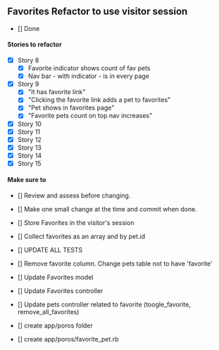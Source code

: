 ## Favorites Refactor to use visitor session
- [] Done

#### Stories to refactor
- [x] Story 8
  - [x] Favorite indicator shows count of fav pets
  - [x] Nav bar - with indicator - is in every page
- [x] Story 9
  - [x] "It has favorite link"
  - [x] "Clicking the favorite link adds a pet to favorites"
  - [x] "Pet shows in favorites page"
  - [x] "Favorite pets count on top nav increases"
- [x] Story 10
- [x] Story 11
- [x] Story 12
- [x] Story 13
- [x] Story 14
- [x] Story 15

#### Make sure to
- [] Review and assess before changing.
- [] Make one small change at the time and commit when done.
- [] Store Favorites in the visitor's session
- [] Collect favorites as an array and by pet.id
- [] UPDATE ALL TESTS
- [] Remove favorite column. Change pets table not to have 'favorite'

- [] Update Favorites model
- [] Update Favorites controller
- [] Update pets controller related to favorite (toogle_favorite, remove_all_favorites)
- [] create app/poros folder
- [] create app/poros/favorite_pet.rb